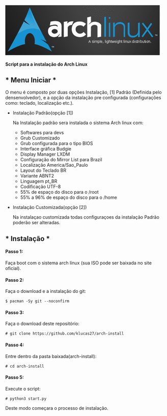 <img align="center" alt="arch" src="files/Arch_Start.png" />
<h4>Script para a instalação do Arch Linux</h4> 

<div>
    <h2>* Menu Iniciar *</h2>
    <p>O menu é composto por duas opções Instalação, [1] Padrão (Definida pelo densenvolvedor), e a 
        opção da instalação pre configurada (configurações como: teclado, localização etc.).</p>
    <ul>    
        <li>Instalação Padrão(opção [1])</li>
            <p> Na Instalação padrão sera instalada o sistema Arch linux com: </p>
            <ul>
                <li> Softwares para devs </li>
                <li> Grub Customizado </li>
                <li> Grub configurada para o tipo BIOS </li>
                <li> Interface gráfica Budgie </li>
                <li> Display Manager LXDM </li>
                <li> Configuração do Mirror List para Brazil </li>
                <li> Localização America/Sao_Paulo </li>
                <li> Layout do Teclado BR </li>
                <li> Variante ABNT2 </li>
                <li> Linguagem pt_BR </li>
                <li> Codificação UTF-8 </li>
                <li> 55% de espaço do disco para o /root</li>
                <li> 55% a 96% de espaço do disco para o /home</li>
            </ul>
        <p></p>
        <li> Instalação Customizada(opção [2])</li>
            <p>Na instalaçao customizada todas configuraçoes da instalação Padrão poderão ser alteradas.</p>
    </ul>
    <h2> * Instalação *</h2>
    <h4> Passo 1: </h4>
    <p>Faça boot com o sistema arch linux (sua ISO pode ser baixada no site oficial).</p>
    <h4> Passo 2: </h4>
    <p>Faça o download e a instalação do git:</p>
    
    $ pacman -Sy git --noconfirm

<h4> Passo 3: </h4>
    <p>Faça o download deste repositório:</p>
    
    # git clone https://github.com/klucas27/arch-install

<h4> Passo 4: </h4>
    <p>Entre dentro da pasta baixada(arch-install):</p>
    
    # cd arch-install

<h4> Passo 5: </h4>
    <p>Execute o script: </p>
    
    # python3 start.py

<p>Deste modo começara o processo de instalação.</p>

</div>